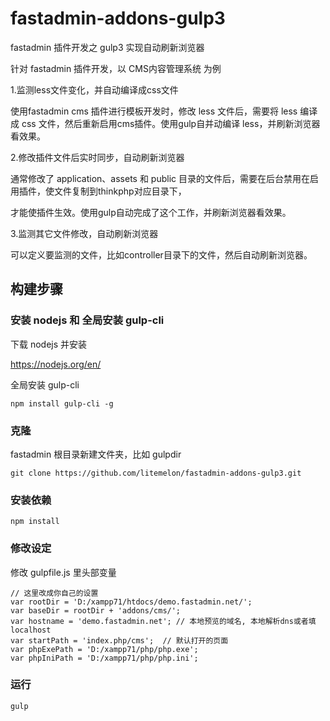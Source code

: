 # fastadmin-addons-gulp3
fastadmin 插件开发之 gulp3 实现自动刷新浏览器

针对 fastadmin 插件开发，以 CMS内容管理系统 为例

1.监测less文件变化，并自动编译成css文件

使用fastadmin cms 插件进行模板开发时，修改 less 文件后，需要将 less 编译成 css 文件，然后重新启用cms插件。使用gulp自并动编译 less，并刷新浏览器看效果。

2.修改插件文件后实时同步，自动刷新浏览器

通常修改了 application、assets 和 public 目录的文件后，需要在后台禁用在启用插件，使文件复制到thinkphp对应目录下，

才能使插件生效。使用gulp自动完成了这个工作，并刷新浏览器看效果。

3.监测其它文件修改，自动刷新浏览器

可以定义要监测的文件，比如controller目录下的文件，然后自动刷新浏览器。

## 构建步骤

### 安装 nodejs 和 全局安装 gulp-cli

下载 nodejs 并安装

https://nodejs.org/en/

全局安装 gulp-cli
```
npm install gulp-cli -g
```

### 克隆

fastadmin 根目录新建文件夹，比如 gulpdir
```
git clone https://github.com/litemelon/fastadmin-addons-gulp3.git
```

### 安装依赖
```
npm install
```

### 修改设定

修改 gulpfile.js 里头部变量

```
// 这里改成你自己的设置
var rootDir = 'D:/xampp71/htdocs/demo.fastadmin.net/';
var baseDir = rootDir + 'addons/cms/';
var hostname = 'demo.fastadmin.net'; // 本地预览的域名, 本地解析dns或者填localhost
var startPath = 'index.php/cms';  // 默认打开的页面
var phpExePath = 'D:/xampp71/php/php.exe';
var phpIniPath = 'D:/xampp71/php/php.ini';
```

### 运行
```
gulp
```
